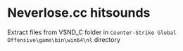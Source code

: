 # Neverlose.cc hitsounds

Extract files from VSND_C folder in `Counter-Strike Global Offensive\game\bin\win64\nl` directory
